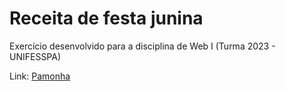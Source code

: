 # Receita de festa junina

Exercício desenvolvido para a disciplina de Web I (Turma 2023 - UNIFESSPA)

Link: <a href="https://andresantosds.github.io/Receita-Festa-Junina/" target="_blank">Pamonha</a>
